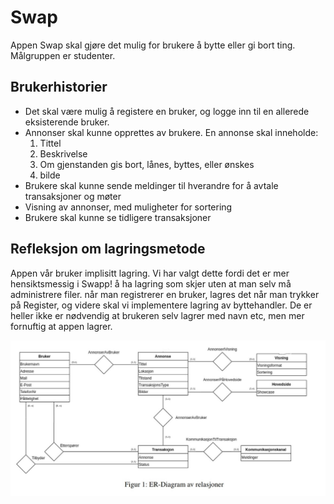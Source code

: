 # Swap
Appen Swap skal gjøre det mulig for brukere å bytte eller gi bort ting. Målgruppen er studenter. 

## Brukerhistorier

- Det skal være mulig å registere en bruker, og logge inn til en allerede eksisterende bruker.
- Annonser skal kunne opprettes av brukere. En annonse skal inneholde:
    1. Tittel
    2. Beskrivelse
    3. Om gjenstanden gis bort, lånes, byttes, eller ønskes
    4. bilde
- Brukere skal kunne sende meldinger til hverandre for å avtale transaksjoner og møter
- Visning av annonser, med muligheter for sortering
- Brukere skal kunne se tidligere transaksjoner

## Refleksjon om lagringsmetode

Appen vår bruker implisitt lagring.
Vi har valgt dette fordi det er mer hensiktsmessig i Swapp! å ha lagring som skjer uten at man selv må administrere filer.
når man registrerer en bruker, lagres det når man trykker på Register, og videre skal vi implementere lagring av byttehandler.
 De er heller ikke er nødvendig at brukeren selv lagrer med navn etc, men mer fornuftig at appen lagrer.


![alt text](readmeBilde.jpg)
